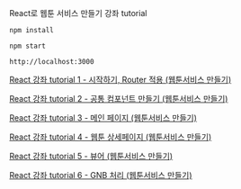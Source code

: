 React로 웹툰 서비스 만들기 강좌 tutorial

```
npm install 

npm start

http://localhost:3000

```

[React 강좌 tutorial 1 - 시작하기, Router 적용 (웹툰서비스 만들기)](https://github.com/yunyong/react-tutorial-webtoon/tree/tutorial_01)

[React 강좌 tutorial 2 - 공통 컴포넌트 만들기 (웹툰서비스 만들기)](https://github.com/yunyong/react-tutorial-webtoon/tree/tutorial_02)

[React 강좌 tutorial 3 - 메인 페이지 (웹툰서비스 만들기)](https://github.com/yunyong/react-tutorial-webtoon/tree/tutorial_03)

[React 강좌 tutorial 4 - 웹툰 상세페이지 (웹툰서비스 만들기)](https://github.com/yunyong/react-tutorial-webtoon/tree/tutorial_04)

[React 강좌 tutorial 5 - 뷰어 (웹툰서비스 만들기)](https://github.com/yunyong/react-tutorial-webtoon/tree/tutorial_05)

[React 강좌 tutorial 6 - GNB 처리 (웹툰서비스 만들기)](https://github.com/yunyong/react-tutorial-webtoon/tree/tutorial_06)
